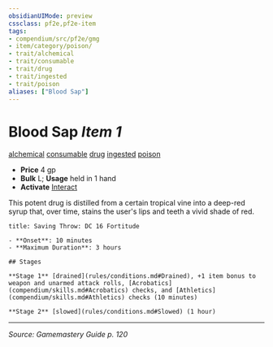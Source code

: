 ```yaml
---
obsidianUIMode: preview
cssclass: pf2e,pf2e-item
tags:
- compendium/src/pf2e/gmg
- item/category/poison/
- trait/alchemical
- trait/consumable
- trait/drug
- trait/ingested
- trait/poison
aliases: ["Blood Sap"]
---
```

# Blood Sap *Item 1*  
[alchemical](alchemical.md "Alchemical Item Trait")  [consumable](consumable.md "Consumable Item Trait")  [drug](drug-gmg.md "Drug Item Trait")  [ingested](ingested.md "Ingested Item Trait")  [poison](Reference/Rules/Traits/poison.md "Poison Effect Trait")  

- **Price** 4 gp
- **Bulk** L; **Usage** held in 1 hand
- **Activate** [Interact](interact.md)

This potent drug is distilled from a certain tropical vine into a deep-red syrup that, over time, stains the user's lips and teeth a vivid shade of red.

```ad-inline-affliction
title: Saving Throw: DC 16 Fortitude

- **Onset**: 10 minutes
- **Maximum Duration**: 3 hours

## Stages

**Stage 1** [drained](rules/conditions.md#Drained), +1 item bonus to weapon and unarmed attack rolls, [Acrobatics](compendium/skills.md#Acrobatics) checks, and [Athletics](compendium/skills.md#Athletics) checks (10 minutes)

**Stage 2** [slowed](rules/conditions.md#Slowed) (1 hour)
```


---
*Source: Gamemastery Guide p. 120*
